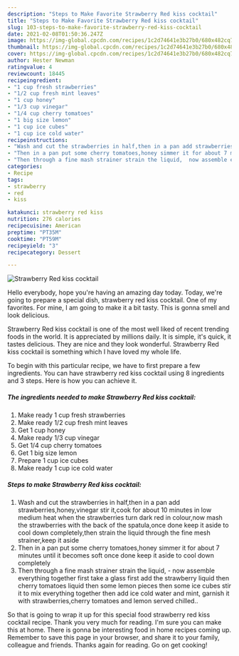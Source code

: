```yaml
---
description: "Steps to Make Favorite Strawberry Red kiss cocktail"
title: "Steps to Make Favorite Strawberry Red kiss cocktail"
slug: 103-steps-to-make-favorite-strawberry-red-kiss-cocktail
date: 2021-02-08T01:50:36.247Z
image: https://img-global.cpcdn.com/recipes/1c2d74641e3b27b0/680x482cq70/strawberry-red-kiss-cocktail-recipe-main-photo.jpg
thumbnail: https://img-global.cpcdn.com/recipes/1c2d74641e3b27b0/680x482cq70/strawberry-red-kiss-cocktail-recipe-main-photo.jpg
cover: https://img-global.cpcdn.com/recipes/1c2d74641e3b27b0/680x482cq70/strawberry-red-kiss-cocktail-recipe-main-photo.jpg
author: Hester Newman
ratingvalue: 4
reviewcount: 18445
recipeingredient:
- "1 cup fresh strawberries"
- "1/2 cup fresh mint leaves"
- "1 cup honey"
- "1/3 cup vinegar"
- "1/4 cup cherry tomatoes"
- "1 big size lemon"
- "1 cup ice cubes"
- "1 cup ice cold water"
recipeinstructions:
- "Wash and cut the strawberries in half,then in a pan add strawberries,honey,vinegar stir it,cook for about 10 minutes in low medium heat when the strawberries turn dark red in colour,now mash the strawberries with the back of the spatula,once done keep it aside to cool down completely,then strain the liquid through the fine mesh strainer,keep it aside"
- "Then in a pan put some cherry tomatoes,honey simmer it for about 7 minutes until it becomes soft once done keep it aside to cool down completely"
- "Then through a fine mash strainer strain the liquid,  now assemble everything together first take a glass first add the strawberry liquid then cherry tomatoes liquid then some lemon pieces then some ice cubes stir it to mix everything together then add ice cold water and mint, garnish it with strawberries,cherry tomatoes and lemon served chilled.."
categories:
- Recipe
tags:
- strawberry
- red
- kiss

katakunci: strawberry red kiss 
nutrition: 276 calories
recipecuisine: American
preptime: "PT35M"
cooktime: "PT59M"
recipeyield: "3"
recipecategory: Dessert

---
```



![Strawberry Red kiss cocktail](https://img-global.cpcdn.com/recipes/1c2d74641e3b27b0/680x482cq70/strawberry-red-kiss-cocktail-recipe-main-photo.jpg)

Hello everybody, hope you're having an amazing day today. Today, we're going to prepare a special dish, strawberry red kiss cocktail. One of my favorites. For mine, I am going to make it a bit tasty. This is gonna smell and look delicious.



Strawberry Red kiss cocktail is one of the most well liked of recent trending foods in the world. It is appreciated by millions daily. It is simple, it's quick, it tastes delicious. They are nice and they look wonderful. Strawberry Red kiss cocktail is something which I have loved my whole life.


To begin with this particular recipe, we have to first prepare a few ingredients. You can have strawberry red kiss cocktail using 8 ingredients and 3 steps. Here is how you can achieve it.

<!--inarticleads1-->

##### The ingredients needed to make Strawberry Red kiss cocktail:

1. Make ready 1 cup fresh strawberries
1. Make ready 1/2 cup fresh mint leaves
1. Get 1 cup honey
1. Make ready 1/3 cup vinegar
1. Get 1/4 cup cherry tomatoes
1. Get 1 big size lemon
1. Prepare 1 cup ice cubes
1. Make ready 1 cup ice cold water




<!--inarticleads2-->

##### Steps to make Strawberry Red kiss cocktail:

1. Wash and cut the strawberries in half,then in a pan add strawberries,honey,vinegar stir it,cook for about 10 minutes in low medium heat when the strawberries turn dark red in colour,now mash the strawberries with the back of the spatula,once done keep it aside to cool down completely,then strain the liquid through the fine mesh strainer,keep it aside
1. Then in a pan put some cherry tomatoes,honey simmer it for about 7 minutes until it becomes soft once done keep it aside to cool down completely
1. Then through a fine mash strainer strain the liquid, -  now assemble everything together first take a glass first add the strawberry liquid then cherry tomatoes liquid then some lemon pieces then some ice cubes stir it to mix everything together then add ice cold water and mint, garnish it with strawberries,cherry tomatoes and lemon served chilled..




So that is going to wrap it up for this special food strawberry red kiss cocktail recipe. Thank you very much for reading. I'm sure you can make this at home. There is gonna be interesting food in home recipes coming up. Remember to save this page in your browser, and share it to your family, colleague and friends. Thanks again for reading. Go on get cooking!
